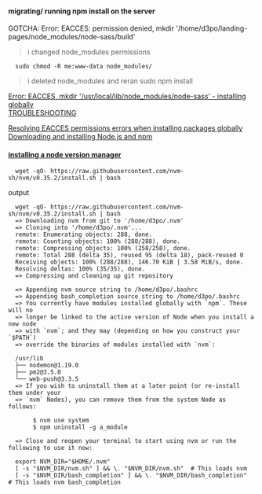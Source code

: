 #### migrating/ running npm install on the server

GOTCHA:  Error: EACCES: permission denied, mkdir '/home/d3po/landing-pages/node_modules/node-sass/build'
> i changed node_modules permissions
```
  sudo chmod -R me:www-data node_modules/
```

>i deleted node_modules and reran sudo npm install

[Error: EACCES, mkdir '/usr/local/lib/node_modules/node-sass' - installing globally](https://github.com/sass/node-sass/issues/1098)   
[TROUBLESHOOTING](https://github.com/sass/node-sass/blob/master/TROUBLESHOOTING.md#cannot-find-module-rootinstalljs)   


[Resolving EACCES permissions errors when installing packages globally](https://docs.npmjs.com/resolving-eacces-permissions-errors-when-installing-packages-globally)   
[Downloading and installing Node.js and npm](https://docs.npmjs.com/downloading-and-installing-node-js-and-npm)   
#### [installing a node version manager](https://github.com/nvm-sh/nvm)   
```
  wget -qO- https://raw.githubusercontent.com/nvm-sh/nvm/v0.35.2/install.sh | bash
```
output
```
  wget -qO- https://raw.githubusercontent.com/nvm-sh/nvm/v0.35.2/install.sh | bash
  => Downloading nvm from git to '/home/d3po/.nvm'
  => Cloning into '/home/d3po/.nvm'...
  remote: Enumerating objects: 288, done.
  remote: Counting objects: 100% (288/288), done.
  remote: Compressing objects: 100% (258/258), done.
  remote: Total 288 (delta 35), reused 95 (delta 18), pack-reused 0
  Receiving objects: 100% (288/288), 146.70 KiB | 3.58 MiB/s, done.
  Resolving deltas: 100% (35/35), done.
  => Compressing and cleaning up git repository

  => Appending nvm source string to /home/d3po/.bashrc
  => Appending bash_completion source string to /home/d3po/.bashrc
  => You currently have modules installed globally with `npm`. These will no
  => longer be linked to the active version of Node when you install a new node
  => with `nvm`; and they may (depending on how you construct your `$PATH`)
  => override the binaries of modules installed with `nvm`:

  /usr/lib
  ├── nodemon@1.19.0
  ├── pm2@3.5.0
  └── web-push@3.3.5
  => If you wish to uninstall them at a later point (or re-install them under your
  => `nvm` Nodes), you can remove them from the system Node as follows:

       $ nvm use system
       $ npm uninstall -g a_module

  => Close and reopen your terminal to start using nvm or run the following to use it now:

  export NVM_DIR="$HOME/.nvm"
  [ -s "$NVM_DIR/nvm.sh" ] && \. "$NVM_DIR/nvm.sh"  # This loads nvm
  [ -s "$NVM_DIR/bash_completion" ] && \. "$NVM_DIR/bash_completion"  # This loads nvm bash_completion
```
